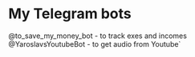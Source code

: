 # My Telegram bots
@to_save_my_money_bot - to track exes and incomes\
@YaroslavsYoutubeBot - to get audio from Youtube`